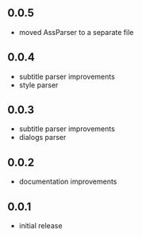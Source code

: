 ## 0.0.5

- moved AssParser to a separate file

## 0.0.4

- subtitle parser improvements
- style parser

## 0.0.3

- subtitle parser improvements
- dialogs parser

## 0.0.2

- documentation improvements

## 0.0.1

- initial release
